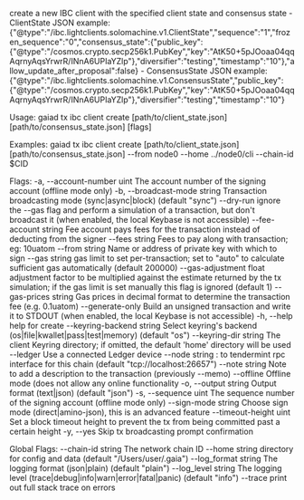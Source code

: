 create a new IBC client with the specified client state and consensus state
	- ClientState JSON example: {"@type":"/ibc.lightclients.solomachine.v1.ClientState","sequence":"1","frozen_sequence":"0","consensus_state":{"public_key":{"@type":"/cosmos.crypto.secp256k1.PubKey","key":"AtK50+5pJOoaa04qqAqrnyAqsYrwrR/INnA6UPIaYZlp"},"diversifier":"testing","timestamp":"10"},"allow_update_after_proposal":false}
	- ConsensusState JSON example: {"@type":"/ibc.lightclients.solomachine.v1.ConsensusState","public_key":{"@type":"/cosmos.crypto.secp256k1.PubKey","key":"AtK50+5pJOoaa04qqAqrnyAqsYrwrR/INnA6UPIaYZlp"},"diversifier":"testing","timestamp":"10"}

Usage:
  gaiad tx ibc client create [path/to/client_state.json] [path/to/consensus_state.json] [flags]

Examples:
gaiad tx ibc client create [path/to/client_state.json] [path/to/consensus_state.json] --from node0 --home ../node0/<app>cli --chain-id $CID

Flags:
  -a, --account-number uint      The account number of the signing account (offline mode only)
  -b, --broadcast-mode string    Transaction broadcasting mode (sync|async|block) (default "sync")
      --dry-run                  ignore the --gas flag and perform a simulation of a transaction, but don't broadcast it (when enabled, the local Keybase is not accessible)
      --fee-account string       Fee account pays fees for the transaction instead of deducting from the signer
      --fees string              Fees to pay along with transaction; eg: 10uatom
      --from string              Name or address of private key with which to sign
      --gas string               gas limit to set per-transaction; set to "auto" to calculate sufficient gas automatically (default 200000)
      --gas-adjustment float     adjustment factor to be multiplied against the estimate returned by the tx simulation; if the gas limit is set manually this flag is ignored  (default 1)
      --gas-prices string        Gas prices in decimal format to determine the transaction fee (e.g. 0.1uatom)
      --generate-only            Build an unsigned transaction and write it to STDOUT (when enabled, the local Keybase is not accessible)
  -h, --help                     help for create
      --keyring-backend string   Select keyring's backend (os|file|kwallet|pass|test|memory) (default "os")
      --keyring-dir string       The client Keyring directory; if omitted, the default 'home' directory will be used
      --ledger                   Use a connected Ledger device
      --node string              <host>:<port> to tendermint rpc interface for this chain (default "tcp://localhost:26657")
      --note string              Note to add a description to the transaction (previously --memo)
      --offline                  Offline mode (does not allow any online functionality
  -o, --output string            Output format (text|json) (default "json")
  -s, --sequence uint            The sequence number of the signing account (offline mode only)
      --sign-mode string         Choose sign mode (direct|amino-json), this is an advanced feature
      --timeout-height uint      Set a block timeout height to prevent the tx from being committed past a certain height
  -y, --yes                      Skip tx broadcasting prompt confirmation

Global Flags:
      --chain-id string     The network chain ID
      --home string         directory for config and data (default "/Users/user/.gaia")
      --log_format string   The logging format (json|plain) (default "plain")
      --log_level string    The logging level (trace|debug|info|warn|error|fatal|panic) (default "info")
      --trace               print out full stack trace on errors
